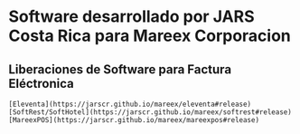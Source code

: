 # Software desarrollado por JARS Costa Rica para Mareex Corporacion

## Liberaciones de Software para Factura Eléctronica
````
[Eleventa](https://jarscr.github.io/mareex/eleventa#release)
[SoftRest/SoftHotel](https://jarscr.github.io/mareex/softrest#release)
[MareexPOS](https://jarscr.github.io/mareex/mareexpos#release)
````

